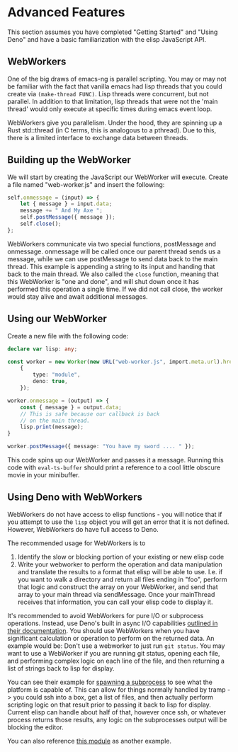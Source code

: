# Advanced Features

This section assumes you have completed "Getting Started" and "Using Deno" and have a basic familiarization with the elisp JavaScript API.

## WebWorkers

One of the big draws of emacs-ng is parallel scripting. You may or may not be familiar with the fact that vanilla emacs had lisp threads that you could create via `(make-thread FUNC)`. Lisp threads were concurrent, but not parallel. In addition to that limitation, lisp threads that were not the 'main thread' would only execute at specific times during emacs event loop.

WebWorkers give you parallelism. Under the hood, they are spinning up a Rust std::thread (in C terms, this is analogous to a pthread). Due to this, there is a limited interface to exchange data between threads.

## Building up the WebWorker

We will start by creating the JavaScript our WebWorker will execute. Create a file named "web-worker.js" and insert the following:

```js
self.onmessage = (input) => {
    let { message } = input.data;
    message += " And My Axe ";
    self.postMessage({ message });
    self.close();
};
```

WebWorkers communicate via two special functions, postMessage and onmessage. onmessage will be called once our parent thread sends us a message, while we can use postMessage to send data back to the main thread. This example is appending a string to its input and handing that back to the main thread. We also called the `close` function, meaning that this WebWorker is "one and done", and will shut down once it has performed this operation a single time. If we did not call close, the worker would stay alive and await additional messages.

## Using our WebWorker

Create a new file with the following code:

```ts
declare var lisp: any;

const worker = new Worker(new URL("web-worker.js", import.meta.url).href,
	{
		type: "module",
		deno: true,
	});

worker.onmessage = (output) => {
	const { message } = output.data;
	// This is safe because our callback is back
	// on the main thread.
	lisp.print(message);
}

worker.postMessage({ message: "You have my sword .... " });
```

This code spins up our WebWorker and passes it a message. Running this code with `eval-ts-buffer` should print a reference to a cool little obscure movie in your minibuffer.

## Using Deno with WebWorkers

WebWorkers do not have access to elisp functions - you will notice that if you attempt to use the `lisp` object you will get an error that it is not defined. However, WebWorkers do have full access to Deno.

The recommended usage for WebWorkers is to

1. Identify the slow or blocking portion of your existing or new elisp code
2. Write your webworker to perform the operation and data manipulation and translate the results to a format that elisp will be able to use. I.e. if you want to walk a directory and return all files ending in "foo", perform that logic and construct the array on your WebWorker, and send that array to your main thread via sendMessage. Once your mainThread receives that information, you can call your elisp code to display it.

It's recommended to avoid WebWorkers for pure I/O or subprocess operations. Instead, use Deno's built in async I/O capabilities [outlined in their documentation](https://deno.land/manual@v1.6.3/examples). You should use WebWorkers when you have significant calculation or operation to perform on the returned data. An example would be: Don't use a webworker to just run `git status`. You may want to use a WebWorker if you are running git status, opening each file, and performing complex logic on each line of the file, and then returning a list of strings back to lisp for display.

You can see their example for [spawning a subprocess](https://deno.land/manual@v1.6.3/examples/subprocess) to see what the platform is capable of. This can allow for things normally handled by tramp -> you could ssh into a box, get a list of files, and then actually perform scripting logic on that result prior to passing it back to lisp for display. Current elisp can handle about half of that, however once ssh, or whatever process returns those results, any logic on the subprocesses output will be blocking the editor.

You can also reference [this module](https://github.com/DavidDeSimone/ng-fuzzy-search) as another example.
